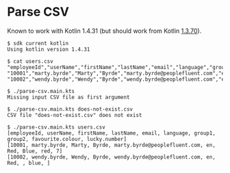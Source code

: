# Parse CSV

Known to work with Kotlin 1.4.31 (but should work from Kotlin [1.3.70](https://blog.jetbrains.com/kotlin/2020/03/kotlin-1-3-70-released/#scripting)).

```
$ sdk current kotlin
Using kotlin version 1.4.31

$ cat users.csv
"employeeId","userName","firstName","lastName","email","language","group1","group2","favourite.colour","lucky.number"
"10001","marty.byrde","Marty","Byrde","marty.byrde@peoplefluent.com","en","Red","Blue","red","7"
"10002","wendy.byrde","Wendy","Byrde","wendy.byrde@peoplefluent.com","en","Red","","blue",""

$ ./parse-csv.main.kts
Missing input CSV file as first argument

$ ./parse-csv.main.kts does-not-exist.csv
CSV file "does-not-exist.csv" does not exist

$ ./parse-csv.main.kts users.csv
[employeeId, userName, firstName, lastName, email, language, group1, group2, favourite.colour, lucky.number]
[10001, marty.byrde, Marty, Byrde, marty.byrde@peoplefluent.com, en, Red, Blue, red, 7]
[10002, wendy.byrde, Wendy, Byrde, wendy.byrde@peoplefluent.com, en, Red, , blue, ]
```
